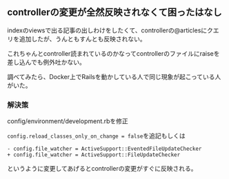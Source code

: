 ## controllerの変更が全然反映されなくて困ったはなし

indexのviewsで出る記事の出しわけをしたくて、controllerの@articlesにクエリを追加したが、うんともすんとも反映されない。

これちゃんとcontroller読まれているのかなってcontrollerのファイルにraiseを差し込んでも例外吐かない。

調べてみたら、Docker上でRailsを動かしている人で同じ現象が起こっている人がいた。

### 解決策

config/environment/development.rbを修正

`config.reload_classes_only_on_change = false`を追記もしくは

```
- config.file_watcher = ActiveSupport::EventedFileUpdateChecker
+ config.file_watcher = ActiveSupport::FileUpdateChecker
```
というように変更してあげるとcontrollerの変更がすぐに反映される。
